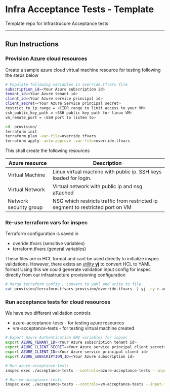 # Infra Acceptance Tests - Template 
 Template repo for Infrastrucure Acceptance tests

---

## Run Instructions
### Provision Azure cloud resources

Create a sample azure cloud virtual machine resource for testing following the steps below
```bash
# Populate following variables in override.tfvars file
subscription_id=<Your Azure subscription id>
tenant_id=<Your Azure tenant id>
client_id=<Your Azure service principal id>
client_secret=<Your Azure Service principal secret>
restrict_to_ip_range = <CIDR range to limit access to your VM>
ssh_public_key_path = <SSH public key path for linux VM>
vm_remote_port = <SSH port to listen to>

cd  provision/
terraform init
terraform plan -var-file=override.tfvars
terraform apply -auto-approve -var-file=override.tfvars
```
This shall create the following resources

Azure resource | Description 
--- | ---
Virtual Machine | Linux virtual machine with public ip. SSH keys loaded for login.
Virtual Network | Virtual network with public ip and nsg attached
Network security group | NSG which restricts traffic from restricted ip segment to restricted port on VM

### Re-use terraform vars for inspec

Terraform configuration is saved in 
- overide.tfvars (sensitive variables)
- terraform.tfvars (general variables)

These files are in HCL format and cant be used directly to initialize inspec validations. However, there exists an [utility **yj**](https://github.com/sclevine/yj) to convert HCL to YAML format
Using this we could generate validation input config for inspec directly from our infrastructure provisioning configuration
```bash
# Merge terraform config , convert to yaml and write to file
cat provision/terraform.tfvars provision/override.tfvars  | yj -cy > acceptance-tests/input.yml

```

### Run acceptance tests for cloud resources

We have two different validation controls

- azure-acceptance-tests - for testing azure resources
- vm-acceptance-tests - for testing virtual machine created 

```bash
# Export Azure Authentication ENV variables for inpsec
export AZURE_TENANT_ID=<Your Azure subscription tenant id>
export AZURE_CLIENT_SECRET=<Your Azure service principal client secret>
export AZURE_CLIENT_ID=<Your Azure service principal client id>
export AZURE_SUBSCRIPTION_ID=<Your Azure subscription id>

# Run azure-acceptance-tests 
inspec exec ./acceptance-tests --controls=azure-acceptance-tests --input-file ./acceptance-tests/input.yml -t azure://

# Run vm-acceptance-tests
inspec exec ./acceptance-tests --controls=vm-acceptance-tests --input-file ./acceptance-tests/input.yml -t ssh://azureuser@$vm_public_ip -i $ssh_id

```